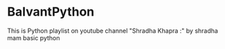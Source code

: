 # BalvantPython 
This is Python playlist on youtube channel "Shradha Khapra :" by shradha mam 
basic python 
